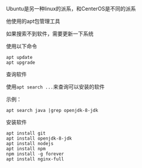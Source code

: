 Ubuntu是另一种linux的派系，和CenterOS是不同的派系



他使用的apt包管理工具

如果搜索不到软件，需要更新一下系统

使用以下命令

```shell
apt update 
apt upgrade
```



查询软件

使用`apt search ...`来查询可以安装的软件

示例：

```shell
apt search java |grep openjdk-8-jdk
```



安装软件

```shell
apt install git
apt install openjdk-8-jdk
apt install nodejs
apt install npm
npm install -g forever
apt install nginx-full
```




